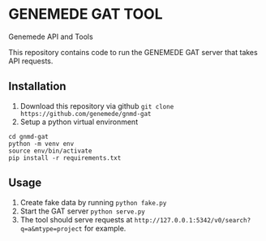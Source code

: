 # GENEMEDE GAT TOOL
Genemede API and Tools

This repository contains code to run the GENEMEDE GAT server that takes API requests.

## Installation
1. Download this repository via github `git clone https://github.com/genemede/gnmd-gat`
2. Setup a python virtual environment
```
cd gnmd-gat
python -m venv env
source env/bin/activate
pip install -r requirements.txt
```

## Usage
1. Create fake data by running `python fake.py`
2. Start the GAT server `python serve.py`
3. The tool should serve requests at `http://127.0.0.1:5342/v0/search?q=a&mtype=project` for example.
